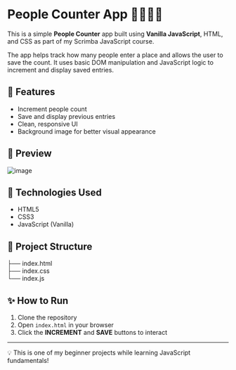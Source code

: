 # People Counter App 🧍‍♂️🧍‍♀️

This is a simple **People Counter** app built using **Vanilla JavaScript**, HTML, and CSS as part of my Scrimba JavaScript course.

The app helps track how many people enter a place and allows the user to save the count. It uses basic DOM manipulation and JavaScript logic to increment and display saved entries.

## 🔧 Features

- Increment people count
- Save and display previous entries
- Clean, responsive UI
- Background image for better visual appearance

## 📸 Preview

![image](https://github.com/user-attachments/assets/f43146bf-eebe-4173-b7e2-da3cfe023044)


## 🚀 Technologies Used

- HTML5
- CSS3
- JavaScript (Vanilla)

## 📁 Project Structure

├── index.html  
├── index.css  
└── index.js


## ✨ How to Run

1. Clone the repository
2. Open `index.html` in your browser
3. Click the **INCREMENT** and **SAVE** buttons to interact

---

💡 This is one of my beginner projects while learning JavaScript fundamentals!

